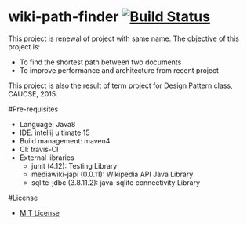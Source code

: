 # wiki-path-finder [![Build Status](https://travis-ci.org/ZeroPage/wiki-path-finder.svg?branch=master)](https://travis-ci.org/ZeroPage/wiki-path-finder)

This project is renewal of project with same name.
The objective of this project is: 
 - To find the shortest path between two documents
 - To improve performance and architecture from recent project

This project is also the result of term project for Design Pattern class, CAUCSE, 2015.

#Pre-requisites
- Language: Java8
- IDE: intellij ultimate 15
- Build management: maven4
- CI: travis-CI
- External libraries
  - junit (4.12): Testing Library
  - mediawiki-japi (0.0.11): Wikipedia API Java Library
  - sqlite-jdbc (3.8.11.2): java-sqlite connectivity Library

#License
- [MIT License](https://opensource.org/licenses/MIT)
